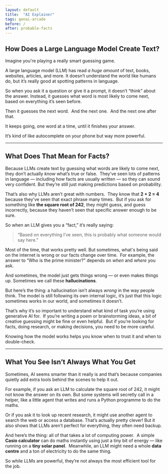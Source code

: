 ```yaml
---
layout: default
title:  "AI Explainer"
tags: genai-arcade
before: /
after: probable-facts
---
```

## How Does a Large Language Model Create Text?

Imagine you're playing a really smart guessing game.

A large language model (LLM) has read *a huge amount* of text, books, websites, articles, and more. It doesn’t understand the world like humans do, but it’s really good at spotting patterns in language.

So when you ask it a question or give it a prompt, it doesn’t “think” about the answer. Instead, it guesses what word is most likely to come next, based on everything it’s seen before.

Then it guesses the next word.  
And the next one.  
And the next one after that.

It keeps going, one word at a time, until it finishes your answer.

It’s kind of like autocomplete on your phone but way more powerful.

---

## What Does That Mean for Facts?

Because LLMs create text by guessing what words are likely to come next, they don’t actually *know* what’s true or false.  
They’ve seen lots of patterns in language — including how facts are usually written — so they can sound very confident. But they’re still just making predictions based on probability.

That’s also why LLMs aren’t great with numbers.  
They know that **2 + 2 = 4** because they’ve seen that exact phrase many times.  
But if you ask for something like **the square root of 242**, they might guess, and guess incorrectly, because they haven’t seen that specific answer enough to be sure.

So when an LLM gives you a “fact,” it’s really saying:  
> “Based on everything I’ve seen, this is probably what someone would say here.”

Most of the time, that works pretty well. But sometimes, what's being said on the internet is wrong or our facts change over time.  
For example, the answer to “Who is the prime minister?” depends on *when* and *where* you ask.

And sometimes, the model just gets things wrong — or even makes things up. Sometimes we call these **hallucinations**.

But here’s the thing: a hallucination isn’t always *wrong* in the way people think. The model is still following its own internal logic, it’s just that this logic sometimes works in our world, and sometimes it doesn’t.

That’s why it’s so important to understand what kind of task you’re using generative AI for.  
If you’re writing a poem or brainstorming ideas, a bit of creative guessing might be fine or even helpful.  
But if you’re looking for facts, doing research, or making decisions, you need to be more careful.

Knowing how the model works helps you know when to trust it and when to double-check.

---

## What You See Isn’t Always What You Get

Sometimes, AI seems smarter than it really is and that’s because companies quietly add extra tools behind the scenes to help it out.

For example, if you ask an LLM to calculate the square root of 242, it might not know the answer on its own. But some systems will secretly call in a helper, like a little agent that writes and runs a Python programme to do the maths.

Or if you ask it to look up recent research, it might use another agent to search the web or access a database. That’s actually pretty clever! But it also shows that LLMs aren’t perfect for everything, they often need backup.

And here’s the thing: all of that takes a lot of computing power.  
A simple **Casio calculator** can do maths instantly using just a tiny bit of energy — like running on a **tiny solar panel**.  
Meanwhile, an LLM might need a whole **data centre** and a ton of electricity to do the same thing.

So while LLMs are powerful, they’re not always the most efficient tool for the job.
